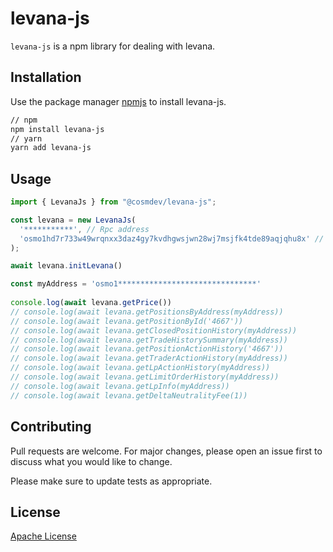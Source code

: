 # levana-js

`levana-js` is a npm library for dealing with levana.

## Installation

Use the package manager [npmjs](https://www.npmjs.com/) to install levana-js.

```bash
// npm
npm install levana-js 
// yarn  
yarn add levana-js
```

## Usage

```javascript
import { LevanaJs } from "@cosmdev/levana-js";

const levana = new LevanaJs(
  '***********', // Rpc address 
  'osmo1hd7r733w49wrqnxx3daz4gy7kvdhgwsjwn28wj7msjfk4tde89aqjqhu8x' // Market ATOM/USD
);

await levana.initLevana()

const myAddress = 'osmo1*******************************'
 
console.log(await levana.getPrice())
// console.log(await levana.getPositionsByAddress(myAddress))
// console.log(await levana.getPositionById('4667'))
// console.log(await levana.getClosedPositionHistory(myAddress))
// console.log(await levana.getTradeHistorySummary(myAddress))
// console.log(await levana.getPositionActionHistory('4667'))
// console.log(await levana.getTraderActionHistory(myAddress))
// console.log(await levana.getLpActionHistory(myAddress))
// console.log(await levana.getLimitOrderHistory(myAddress))
// console.log(await levana.getLpInfo(myAddress))
// console.log(await levana.getDeltaNeutralityFee(1))

```

## Contributing

Pull requests are welcome. For major changes, please open an issue first
to discuss what you would like to change.

Please make sure to update tests as appropriate.

## License

[Apache License](https://github.com/cosmDev/levana-js/blob/main/LICENSE)
